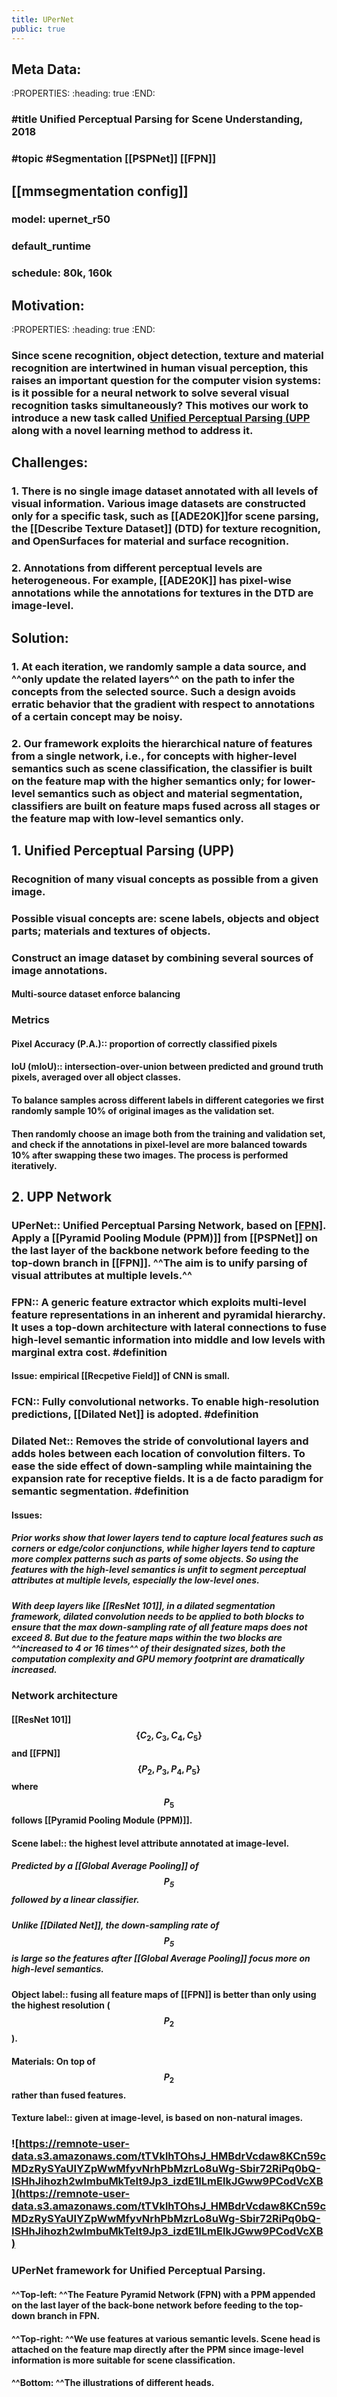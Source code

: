 ```yaml
---
title: UPerNet
public: true
---
```


## Meta Data:
:PROPERTIES:
:heading: true
:END:
### #title Unified Perceptual Parsing for Scene Understanding, 2018
### #topic #Segmentation [[PSPNet]] [[FPN]] 

## [[mmsegmentation config]]
### model: upernet_r50

### default_runtime

### schedule: 80k, 160k

## Motivation: 
:PROPERTIES:
:heading: true
:END:
### Since scene recognition, object detection, texture and material recognition are intertwined in human visual perception, this raises an important question for the computer vision systems: is it possible for a neural network to solve several visual recognition tasks simultaneously? This motives our work to introduce a new task called [Unified Perceptual Parsing (UPP](Unified-Perceptual-Parsing-(UPP.md)) along with a novel learning method to address it.

## Challenges:
### 1. There is no single image dataset annotated with all levels of visual information. Various image datasets are constructed only for a specific task, such as [[ADE20K]]for scene parsing, the [[Describe Texture Dataset]] (DTD) for texture recognition, and OpenSurfaces for material and surface recognition.

### 2. Annotations from different perceptual levels are heterogeneous. For example, [[ADE20K]] has pixel-wise annotations while the annotations for textures in the DTD are image-level.

## Solution:
### 1. At each iteration, we randomly sample a data source, and ^^only update the related layers^^ on the path to infer the concepts from the selected source. Such a design avoids erratic behavior that the gradient with respect to annotations of a certain concept may be noisy. 

### 2. Our framework exploits the hierarchical nature of features from a single network, i.e., for concepts with higher-level semantics such as scene classification, the classifier is built on the feature map with the higher semantics only; for lower-level semantics such as object and material segmentation, classifiers are built on feature maps fused across all stages or the feature map with low-level semantics only.

## 1. Unified Perceptual Parsing (UPP)
### Recognition of many visual concepts as possible from a given image.

### Possible visual concepts are: scene labels, objects and object parts; materials and textures of objects.

### Construct an image dataset by combining several sources of image annotations.
#### Multi-source dataset enforce balancing

### Metrics 
#### Pixel Accuracy (P.A.):: proportion of correctly classified pixels

#### IoU (mIoU):: intersection-over-union between predicted and ground truth pixels, averaged over all object classes.

#### To balance samples across different labels in different categories we first randomly sample 10% of original images as the validation set. 

#### Then randomly choose an image both from the training and validation set, and check if the annotations in pixel-level are more balanced towards 10% after swapping these two images. The process is performed iteratively.

## 2. UPP Network
### UPerNet:: Unified Perceptual Parsing Network, based on [[FPN]](FPN.md). Apply a [[Pyramid Pooling Module (PPM)]] from [[PSPNet]] on the last layer of the backbone network before feeding to the top-down branch in [[FPN]]. ^^The aim is to unify parsing of visual attributes at multiple levels.^^

### FPN:: A generic feature extractor which exploits multi-level feature representations in an inherent and pyramidal hierarchy. It uses a top-down architecture with lateral connections to fuse high-level semantic information into middle and low levels with marginal extra cost. #definition
#### Issue: empirical [[Recpetive Field]] of CNN is small.  

### FCN:: Fully convolutional networks. To enable high-resolution predictions, [[Dilated Net]] is adopted. #definition

### Dilated Net:: Removes the stride of convolutional layers and adds holes between each location of convolution filters. To ease the side effect of down-sampling while maintaining the expansion rate for receptive fields. It is a de facto paradigm for semantic segmentation. #definition
#### Issues:
##### Prior works show that lower layers tend to capture local features such as corners or edge/color conjunctions, while higher layers tend to capture more complex patterns such as parts of some objects. So using the features with the high-level semantics is unfit to segment perceptual attributes at multiple levels, especially the low-level ones.

##### With deep layers like [[ResNet 101]], in a dilated segmentation framework, dilated convolution needs to be applied to both blocks to ensure that the max down-sampling rate of all feature maps does not exceed 8. But due to the feature maps within the two blocks are ^^increased to 4 or 16 times^^ of their designated sizes, both the computation complexity and GPU memory footprint are dramatically increased.  

### Network architecture
#### [[ResNet 101]] $$ \{C_2,C_3,C_4,C_5\} $$ and [[FPN]] $$ \{P_2,P_3,P_4,P_5\} $$ where $$ P_5 $$ follows [[Pyramid Pooling Module (PPM)]].  

#### Scene label:: the highest level attribute annotated at image-level.
##### Predicted by a [[Global Average Pooling]] of $$ P_5 $$ followed by a linear classifier.  

##### Unlike [[Dilated Net]], the down-sampling rate of $$ P_5 $$ is large so the features after [[Global Average Pooling]] focus more on high-level semantics.

#### Object label:: fusing all feature maps of [[FPN]] is better than only using the highest resolution ($$ P_2 $$).

#### Materials: On top of $$P_2$$ rather than fused features.

#### Texture label:: given at image-level, is based on non-natural images.

### ![https://remnote-user-data.s3.amazonaws.com/tTVklhTOhsJ_HMBdrVcdaw8KCn59cMDzRySYaUIYZpWwMfyvNrhPbMzrLo8uWg-Sbir72RiPq0bQ-ISHhJihozh2wImbuMkTeIt9Jp3_izdE1ILmElkJGww9PCodVcXB](https://remnote-user-data.s3.amazonaws.com/tTVklhTOhsJ_HMBdrVcdaw8KCn59cMDzRySYaUIYZpWwMfyvNrhPbMzrLo8uWg-Sbir72RiPq0bQ-ISHhJihozh2wImbuMkTeIt9Jp3_izdE1ILmElkJGww9PCodVcXB)

### UPerNet framework for Unified Perceptual Parsing.
#### ^^Top-left: ^^The Feature Pyramid Network (FPN) with a PPM appended on the last layer of the back-bone network before feeding to the top-down branch in FPN.

#### ^^Top-right: ^^We use features at various semantic levels. Scene head is attached on the feature map directly after the PPM since image-level information is more suitable for scene classification.

#### ^^Bottom: ^^The illustrations of different heads.